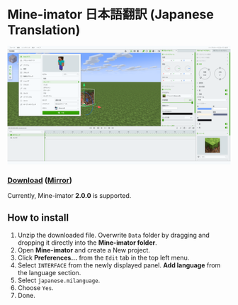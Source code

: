 # Mine-imator 日本語翻訳 (Japanese Translation)
![img](https://raw.githubusercontent.com/harujun214/mineimator-jp/main/img/img.png)
  
### **[Download](https://firestorage.com/download/3fc68877d1ecc37d13c50643e3d7c96edfea8798)** ([Mirror](https://drive.google.com/file/d/1XdIC4y2vjgllcqc-3r1eK6-VjBk06fLP/view))  
Currently, Mine-imator **2.0.0** is supported.
## How to install
1. Unzip the downloaded file. Overwrite `Data` folder by dragging and dropping it directly into the **Mine-imator folder**.  
2. Open **Mine-imator** and create a New project.
3. Click **Preferences...** from the `Edit` tab in the top left menu.
4. Select `INTERFACE` from the newly displayed panel. **Add language** from the language section.
5. Select `japanese.milanguage`.
6. Choose `Yes`.
7. Done.
